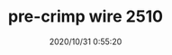 ﻿---
layout: post 
title: pre-crimp wire 2510
tags: 2510
categories: wire-harness
overview: 
series: 2510
part_number: 4-2510-000
thumb_img: static/202010/458-thumb-20201031090227.jpg
small_img: static/202010/458-20201031090227.jpg
date: 2020/10/31 0:55:20
---



